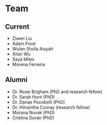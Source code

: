 # Team
## Current
- Ziwen Liu
- Adam Frost
- Wulan Shofa Aisyah
- Xilan Wu
- Saya Miles
- Morena Ferreira

## Alumni
- Dr. Rosie Brigham (PhD and research fellow)
- Dr. Sarah Hunt (PhD)
- Dr. Danae Pocobelli (PhD)
- Dr. Himantha Cooray (research fellow)
- Morana Novak (PhD)
- Cristina Duran (PhD)
